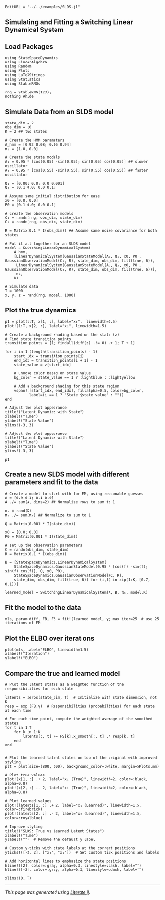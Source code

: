```@meta
EditURL = "../../examples/SLDS.jl"
```

## Simulating and Fitting a Switching Linear Dynamical System

## Load Packages

````@example switching_linear_dynamical_system_example
using StateSpaceDynamics
using LinearAlgebra
using Random
using Plots
using LaTeXStrings
using Statistics
using StableRNGs

rng = StableRNG(123);
nothing #hide
````

## Simulate Data from an SLDS model

````@example switching_linear_dynamical_system_example
state_dim = 2
obs_dim = 10
K = 2 ## two states

# Create the HMM parameters
A_hmm = [0.92 0.08; 0.06 0.94]
π₀ = [1.0, 0.0]

# Create the state models
A₁ = 0.95 * [cos(0.05) -sin(0.05); sin(0.05) cos(0.05)] ## slower oscillator
A₂ = 0.95 * [cos(0.55) -sin(0.55); sin(0.55) cos(0.55)] ## faster oscillator

Q₁ = [0.001 0.0; 0.0 0.001]
Q₂ = [0.1 0.0; 0.0 0.1]

# Assume same initial distribution for ease
x0 = [0.0, 0.0]
P0 = [0.1 0.0; 0.0 0.1]

# create the observation models
C₁ = randn(rng, obs_dim, state_dim)
C₂ = randn(rng, obs_dim, state_dim)

R = Matrix(0.1 * I(obs_dim)) ## Assume same noise covariance for both states

# Put it all together for an SLDS model
model = SwitchingLinearDynamicalSystem(
    A_hmm,
    [LinearDynamicalSystem(GaussianStateModel(A₁, Q₁, x0, P0), GaussianObservationModel(C₁, R), state_dim, obs_dim, fill(true, 6)),
     LinearDynamicalSystem(GaussianStateModel(A₂, Q₂, x0, P0), GaussianObservationModel(C₂, R), state_dim, obs_dim, fill(true, 6))],
     π₀,
    K)

# Simulate data
T = 1000
x, y, z = rand(rng, model, 1000)
````

## Plot the true dynamics

````@example switching_linear_dynamical_system_example
p1 = plot(1:T, x[1, :], label="x₁",  linewidth=1.5)
plot!(1:T, x[2, :], label="x₂", linewidth=1.5)

# Create a background shading based on the state (z)
# Find state transition points
transition_points = [1; findall(diff(z) .!= 0) .+ 1; T + 1]

for i in 1:(length(transition_points) - 1)
    start_idx = transition_points[i]
    end_idx = transition_points[i + 1] - 1
    state_value = z[start_idx]

    # Choose color based on state value
    bg_color = state_value == 1 ? :lightblue : :lightyellow

    # Add a background shading for this state region
    vspan!([start_idx, end_idx], fillalpha=0.5, color=bg_color,
           label=(i == 1 ? "State $state_value" : ""))
end

# Adjust the plot appearance
title!("Latent Dynamics with State")
xlabel!("Time")
ylabel!("State Value")
ylims!(-3, 3)

# Adjust the plot appearance
title!("Latent Dynamics with State")
xlabel!("Time")
ylabel!("State Value")
ylims!(-3, 3)

p1
````

## Create a new SLDS model with different parameters and fit to the data

````@example switching_linear_dynamical_system_example
# Create a model to start with for EM, using reasonable guesses
A = [0.9 0.1; 0.1 0.9]
A ./= sum(A, dims=2) ## Normalize rows to sum to 1

πₖ = rand(K)
πₖ ./= sum(πₖ) ## Normalize to sum to 1

Q = Matrix(0.001 * I(state_dim))

x0 = [0.0; 0.0]
P0 = Matrix(0.001 * I(state_dim))

# set up the observation parameters
C = randn(obs_dim, state_dim)
R = Matrix(0.1 * I(obs_dim))

B = [StateSpaceDynamics.LinearDynamicalSystem(
    StateSpaceDynamics.GaussianStateModel(0.95 * [cos(f) -sin(f); sin(f) cos(f)], Q, x0, P0),
    StateSpaceDynamics.GaussianObservationModel(C, R),
    state_dim, obs_dim, fill(true, 6)) for (i,f) in zip(1:K, [0.7, 0.1])]

learned_model = SwitchingLinearDynamicalSystem(A, B, πₖ, model.K)
````

## Fit the model to the data

````@example switching_linear_dynamical_system_example
mls, param_diff, FB, FS = fit!(learned_model, y; max_iter=25) # use 25 iterations of EM
````

## Plot the ELBO over iterations

````@example switching_linear_dynamical_system_example
plot(mls, label="ELBO", linewidth=1.5)
xlabel!("Iteration")
ylabel!("ELBO")
````

## Compare the true and learned model

````@example switching_linear_dynamical_system_example
# Plot the latent states as a weighted function of the responsibilities for each state

latents = zeros(state_dim, T)  # Initialize with state dimension, not K
resp = exp.(FB.γ)  # Responsibilities (probabilities) for each state at each time

# For each time point, compute the weighted average of the smoothed states
for t in 1:T
    for k in 1:K
        latents[:, t] += FS[k].x_smooth[:, t] .* resp[k, t]
    end
end


# Plot the learned latent states on top of the original with improved styling
plt = plot(size=(800, 500), background_color=:white, margin=5Plots.mm)

# Plot true values
plot!(x[1, :] .+ 2, label="x₁ (True)", linewidth=2, color=:black, alpha=0.8)
plot!(x[2, :] .- 2, label="x₂ (True)", linewidth=2, color=:black, alpha=0.8)

# Plot learned values
plot!(latents[1, :] .+ 2, label="x₁ (Learned)", linewidth=1.5, color=:firebrick)
plot!(latents[2, :] .- 2, label="x₂ (Learned)", linewidth=1.5, color=:royalblue)

# Improve styling
title!("SLDS: True vs Learned Latent States")
xlabel!("Time")
ylabel!("")  # Remove the default y label

# Custom y-ticks with state labels at the correct positions
yticks!([-2, 2], ["x₂", "x₁"])  # Set custom tick positions and labels

# Add horizontal lines to emphasize the state positions
hline!([2], color=:gray, alpha=0.3, linestyle=:dash, label="")
hline!([-2], color=:gray, alpha=0.3, linestyle=:dash, label="")

xlims!(0, T)
````

---

*This page was generated using [Literate.jl](https://github.com/fredrikekre/Literate.jl).*

